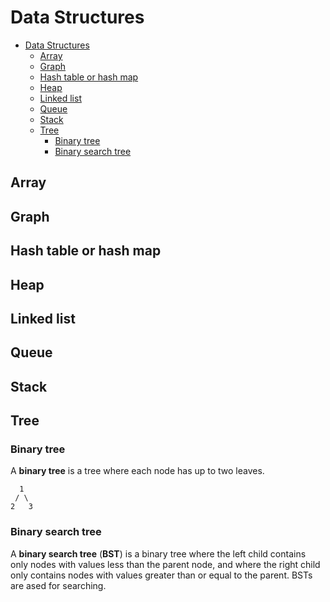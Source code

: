 # Data Structures

- [Data Structures](#data-structures)
  - [Array](#array)
  - [Graph](#graph)
  - [Hash table or hash map](#hash-table-or-hash-map)
  - [Heap](#heap)
  - [Linked list](#linked-list)
  - [Queue](#queue)
  - [Stack](#stack)
  - [Tree](#tree)
    - [Binary tree](#binary-tree)
    - [Binary search tree](#binary-search-tree)

## Array

## Graph

## Hash table or hash map

## Heap

## Linked list

## Queue

## Stack

## Tree

### Binary tree

A **binary tree** is a tree where each node has up to two leaves.

```text
  1
 / \
2   3
```

### Binary search tree

A **binary search tree** (**BST**) is a binary tree where the left child contains only nodes with values less than the parent node, and where the right child only contains nodes with values greater than or equal to the parent. BSTs are ased for searching.
